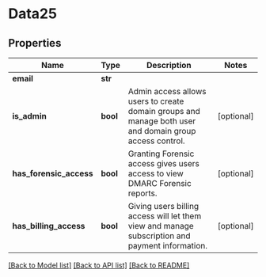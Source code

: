 # Data25

## Properties
Name | Type | Description | Notes
------------ | ------------- | ------------- | -------------
**email** | **str** |  | 
**is_admin** | **bool** | Admin access allows users to create domain groups and manage both user and domain group access control. | [optional] 
**has_forensic_access** | **bool** | Granting Forensic access gives users access to view DMARC Forensic reports. | [optional] 
**has_billing_access** | **bool** | Giving users billing access will let them view and manage subscription and payment information. | [optional] 

[[Back to Model list]](../README.md#documentation-for-models) [[Back to API list]](../README.md#documentation-for-api-endpoints) [[Back to README]](../README.md)


